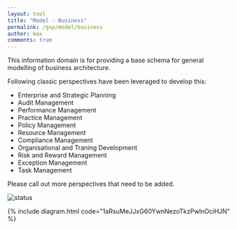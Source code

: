 ```yaml
---
layout: tool
title: "Model - Business"
permalink: /gxp/model/business
author: max
comments: true
---
```


This information domain is for providing a base schema for general modelling of business architecture.

Following classic perspectives have been leveraged to develop this:

* Enterprise and Strategic Planning
* Audit Management
* Performance Management
* Practice Management
* Policy Management
* Resource Management
* Compliance Management
* Organisational and Traning Development
* Risk and Reward Management
* Exception Management
* Task Management

Please call out more perspectives that need to be added.

![status](https://img.shields.io/badge/status-draft-red)

{% include diagram.html code="1aRsuMeJJxG60YwnNezoTkzPwlnOciHJN" %}
